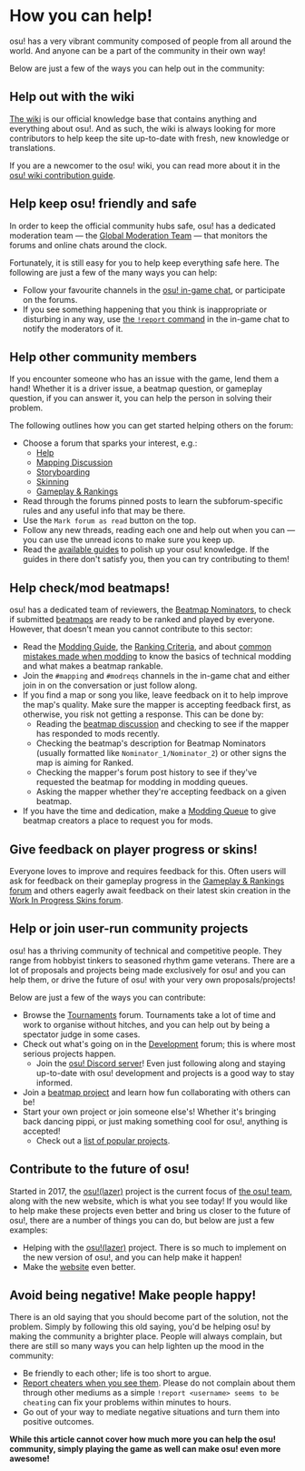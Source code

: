 <!-- TODO: tons of things to add here. might be related to Projects article -->

# How you can help!

osu! has a very vibrant community composed of people from all around the world. And anyone can be a part of the community in their own way!

Below are just a few of the ways you can help out in the community:

## Help out with the wiki

[The wiki](https://github.com/ppy/osu-wiki) is our official knowledge base that contains anything and everything about osu!. And as such, the wiki is always looking for more contributors to help keep the site up-to-date with fresh, new knowledge or translations.

If you are a newcomer to the osu! wiki, you can read more about it in the [osu! wiki contribution guide](/wiki/osu!_wiki/Contribution_guide).

## Help keep osu! friendly and safe

In order to keep the official community hubs safe, osu! has a dedicated moderation team — the [Global Moderation Team](/wiki/People/Global_Moderation_Team) — that monitors the forums and online chats around the clock.

Fortunately, it is still easy for you to help keep everything safe here. The following are just a few of the many ways you can help:

- Follow your favourite channels in the [osu! in-game chat](/wiki/Client/Interface/Chat_console), or participate on the forums.
- If you see something happening that you think is inappropriate or disturbing in any way, use [the `!report` command](/wiki/Reporting_bad_behaviour) in the in-game chat to notify the moderators of it.

## Help other community members

If you encounter someone who has an issue with the game, lend them a hand! Whether it is a driver issue, a beatmap question, or gameplay question, if you can answer it, you can help the person in solving their problem.

<!-- TODO: add ways to help outside of forums -->

The following outlines how you can get started helping others on the forum:

- Choose a forum that sparks your interest, e.g.:
  - [Help](https://osu.ppy.sh/community/forums/5)
  - [Mapping Discussion](https://osu.ppy.sh/community/forums/56)
  - [Storyboarding](https://osu.ppy.sh/community/forums/20)
  - [Skinning](https://osu.ppy.sh/community/forums/15)
  - [Gameplay & Rankings](https://osu.ppy.sh/community/forums/13)
- Read through the forums pinned posts to learn the subforum-specific rules and any useful info that may be there.
- Use the `Mark forum as read` button on the top.
- Follow any new threads, reading each one and help out when you can — you can use the unread icons to make sure you keep up.
- Read the [available guides](/wiki/Guides) to polish up your osu! knowledge. If the guides in there don't satisfy you, then you can try contributing to them!

## Help check/mod beatmaps!

osu! has a dedicated team of reviewers, the [Beatmap Nominators](/wiki/People/Beatmap_Nominators), to check if submitted [beatmaps](/wiki/Beatmap) are ready to be ranked and played by everyone. However, that doesn't mean you cannot contribute to this sector:

- Read the [Modding Guide](/wiki/Modding), the [Ranking Criteria](/wiki/Ranking_criteria), and about [common mistakes made when modding](/wiki/Guides/Common_modding_mistakes) to know the basics of technical modding and what makes a beatmap rankable.
- Join the `#mapping` and `#modreqs` channels in the in-game chat and either join in on the conversation or just follow along.
- If you find a map or song you like, leave feedback on it to help improve the map's quality. Make sure the mapper is accepting feedback first, as otherwise, you risk not getting a response. This can be done by:
  - Reading the [beatmap discussion](/wiki/Beatmap_discussion) and checking to see if the mapper has responded to mods recently.
  - Checking the beatmap's description for Beatmap Nominators (usually formatted like `Nominator_1/Nominator_2`) or other signs the map is aiming for Ranked.
  - Checking the mapper's forum post history to see if they've requested the beatmap for modding in modding queues.
  - Asking the mapper whether they're accepting feedback on a given beatmap.
- If you have the time and dedication, make a [Modding Queue](https://osu.ppy.sh/community/forums/60) to give beatmap creators a place to request you for mods.

## Give feedback on player progress or skins!

Everyone loves to improve and requires feedback for this. Often users will ask for feedback on their gameplay progress in the [Gameplay & Rankings forum](https://osu.ppy.sh/community/forums/13) and others eagerly await feedback on their latest skin creation in the [Work In Progress Skins forum](https://osu.ppy.sh/community/forums/119).

## Help or join user-run community projects

osu! has a thriving community of technical and competitive people. They range from hobbyist tinkers to seasoned rhythm game veterans. There are a lot of proposals and projects being made exclusively for osu! and you can help them, or drive the future of osu! with your very own proposals/projects!

Below are just a few of the ways you can contribute:

- Browse the [Tournaments](https://osu.ppy.sh/community/forums/55) forum. Tournaments take a lot of time and work to organise without hitches, and you can help out by being a spectator judge in some cases.
- Check out what's going on in the [Development](https://osu.ppy.sh/community/forums/2) forum; this is where most serious projects happen.
  - Join the [osu! Discord server](https://discord.gg/ppy)! Even just following along and staying up-to-date with osu! development and projects is a good way to stay informed.
- Join a [beatmap project](https://osu.ppy.sh/community/forums/53) and learn how fun collaborating with others can be!
- Start your own project or join someone else's! Whether it's bringing back dancing pippi, or just making something cool for osu!, anything is accepted!
  - Check out a [list of popular projects](/wiki/Community/Projects).

## Contribute to the future of osu!

Started in 2017, the [osu!(lazer)](/wiki/Client/Release_stream/Lazer) project is the current focus of [the osu! team](/wiki/People/osu!_team), along with the new website, which is what you see today! If you would like to help make these projects even better and bring us closer to the future of osu!, there are a number of things you can do, but below are just a few examples:

- Helping with the [osu!(lazer)](https://github.com/ppy/osu) project. There is so much to implement on the new version of osu!, and you can help make it happen!
- Make the [website](https://github.com/ppy/osu-web) even better.

## Avoid being negative! Make people happy!

There is an old saying that you should become part of the solution, not the problem. Simply by following this old saying, you'd be helping osu! by making the community a brighter place. People will always complain, but there are still so many ways you can help lighten up the mood in the community:

- Be friendly to each other; life is too short to argue.
- [Report cheaters when you see them](/wiki/Reporting_bad_behaviour/Handling_foul_play). Please do not complain about them through other mediums as a simple `!report <username> seems to be cheating` can fix your problems within minutes to hours.
- Go out of your way to mediate negative situations and turn them into positive outcomes.

**While this article cannot cover how much more you can help the osu! community, simply playing the game as well can make osu! even more awesome!**
